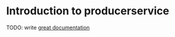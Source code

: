 # Introduction to producerservice

TODO: write [great documentation](http://jacobian.org/writing/what-to-write/)
